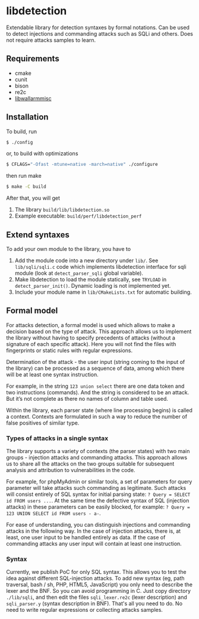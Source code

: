 # libdetection

Extendable library for detection syntaxes by formal notations.
Can be used to detect injections and commanding attacks such as SQLi and others.
Does not require attacks samples to learn.


## Requirements

- cmake
- cunit
- bison
- re2c
- [libwallarmmisc](https://github.com/wallarm/libwallarmmisc)

## Installation

To build, run

```sh
$ ./config
```
or, to build with optimizations

```sh
$ CFLAGS="-Ofast -mtune=native -march=native" ./configure
```

then run make

```sh
$ make -C build
```

After that, you will get

1. The library `build/lib/libdetection.so`
2. Example executable: `build/perf/libdetection_perf`


## Extend syntaxes

To add your own module to the library, you have to

1. Add the module code into a new directory under `lib/`. See
   `lib/sqli/sqli.c` code which implements libdetection interface
   for sqli module (look at `detect_parser_sqli` global variable).
2. Make libdetection to load the module statically, see
   `TRYLOAD` in `detect_parser_init()`. Dynamic loading is not
   implemented yet.
3. Include your module name in `lib/CMakeLists.txt` for automatic building.


## Formal model

For attacks detection, a formal model is used which allows to make a decision based on the type of attack. This approach allows us to implement the library without having to specify precedents of attacks (without a signature of each specific attack). Here you will not find the files with fingerprints or static rules with regular expressions.

Determination of the attack - the user input (string coming to the input of the library) can be processed as a sequence of data, among which there will be at least one syntax instruction.

For example, in the string `123 union select` there are one data token and two instructions (commands). And the string is considered to be an attack. But it’s not complete as there no names of column and table used.

Within the library, each parser state (where line processing begins) is called a context. Contexts are formulated in such a way to reduce the number of false positives of similar type.


### Types of attacks in a single syntax

The library supports a variety of contexts (the parser states) with two main groups - injection attacks and commanding attacks. This approach allows us to share all the attacks on the two groups suitable for subsequent analysis and attribution to vulnerabilities in the code.

For example, for phpMyAdmin or similar tools, a set of parameters for query parameter will take attacks such commanding as legitimate. Such attacks will consist entirely of SQL syntax for initial parsing state: `? Query = SELECT id FROM users ...`. At the same time the defective syntax of SQL (injection attacks) in these parameters can be easily blocked, for example: `? Query = 123 UNION SELECT id FROM users - a-`.

For ease of understanding, you can distinguish injections and commanding attacks in the following way. In the case of injection attacks, there is, at least, one user input to be handled entirely as data. If the case of commanding attacks any user input will contain at least one instruction.


### Syntax

Currently, we publish PoC for only SQL syntax. This allows you to test the idea against different SQL-injection attacks. To add new syntax (eg, path traversal, bash / sh, PHP, HTML5, JavaScript) you only need to describe the lexer and the BNF. So you can avoid programming in C. Just copy directory `./lib/sqli`, and then edit the files `sqli_lexer.re2c` (lexer description) and `sqli_parser.y` (syntax description in BNF). That's all you need to do. No need to write regular expressions or collecting attacks samples.
